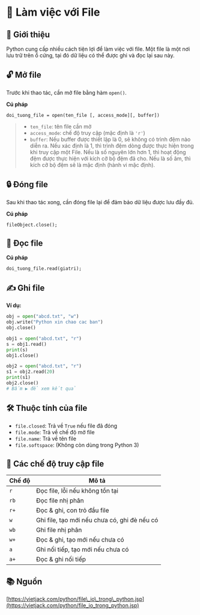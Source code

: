 # 📁 Làm việc với File

## 🧩 Giới thiệu

Python cung cấp nhiều cách tiện lợi để làm việc với file. Một file là một nơi lưu trữ trên ổ cứng, tại đó dữ liệu có thể được ghi và đọc lại sau này.
## 🔓 Mở file

Trước khi thao tác, cần mở file bằng hàm `open()`.

**Cú pháp**

```
doi_tuong_file = open(ten_file [, access_mode][, buffer])
```

> * `ten_file`: tên file cần mở
> * `access_mode`: chế độ truy cập (mặc định là `'r'`)
> * `buffer`: Nếu buffer được thiết lập là 0, sẽ không có trình đệm nào diễn ra. Nếu xác định là 1, thì trình đệm dòng được thực hiện trong khi truy cập một File. Nếu là số nguyên lớn hơn 1, thì hoạt động đệm được thực hiện với kích cỡ bộ đệm đã cho. Nếu là số âm, thì kích cỡ bộ đệm sẽ là mặc định (hành vi mặc định).
## 🔒 Đóng file

Sau khi thao tác xong, cần đóng file lại để đảm bảo dữ liệu được lưu đầy đủ.

**Cú pháp**

```
fileObject.close();
```
## 📖 Đọc file

**Cú pháp**

```
doi_tuong_file.read(giatri);
```
## ✍️ Ghi file

**Ví dụ:**

```python
obj = open("abcd.txt", "w")
obj.write("Python xin chao cac ban")
obj.close()

obj1 = open("abcd.txt", "r")
s = obj1.read()
print(s)
obj1.close()

obj2 = open("abcd.txt", "r")
s1 = obj2.read(20)
print(s1)
obj2.close()
# Bấm ▶️ để xem kết quả
```
## 🛠 Thuộc tính của file

* `file.closed`: Trả về `True` nếu file đã đóng
* `file.mode`: Trả về chế độ mở file
* `file.name`: Trả về tên file
* `file.softspace`: (Không còn dùng trong Python 3)
## 📜 Các chế độ truy cập file

| Chế độ | Mô tả                                        |
| ------ | -------------------------------------------- |
| `r`    | Đọc file, lỗi nếu không tồn tại              |
| `rb`   | Đọc file nhị phân                            |
| `r+`   | Đọc & ghi, con trỏ đầu file                  |
| `w`    | Ghi file, tạo mới nếu chưa có, ghi đè nếu có |
| `wb`   | Ghi file nhị phân                            |
| `w+`   | Đọc & ghi, tạo mới nếu chưa có               |
| `a`    | Ghi nối tiếp, tạo mới nếu chưa có            |
| `a+`   | Đọc & ghi nối tiếp                           |
## 📚 Nguồn

[https://vietjack.com/python/file\_io\_trong\_python.jsp](https://vietjack.com/python/file_io_trong_python.jsp)
